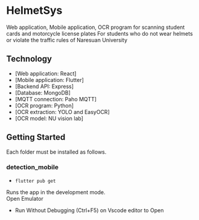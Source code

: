 # HelmetSys

Web application, Mobile application, OCR program for scanning student cards and motorcycle license plates For students who do not wear helmets or violate the traffic rules of Naresuan University

## Technology 

- [Web application: React]
- [Mobile application: Flutter]
- [Backend API: Express]
- [Database: MongoDB]
- [MQTT connection: Paho MQTT]
- [OCR program: Python]
- [OCR extraction: YOLO and EasyOCR]
- [OCR model: NU vision lab]

## Getting Started
Each folder must be installed as follows.

### detection_mobile
- `flutter pub get`

Runs the app in the development mode.<br>
Open Emulator
- Run Without Debugging (Ctrl+F5) on Vscode editor to Open 




